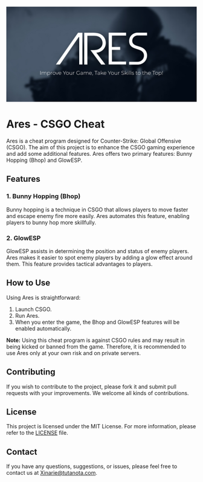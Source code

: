 ![Banner](https://github.com/Xinarie/Ares/blob/main/Banner.jpg)

# Ares - CSGO Cheat

Ares is a cheat program designed for Counter-Strike: Global Offensive (CSGO). The aim of this project is to enhance the CSGO gaming experience and add some additional features. Ares offers two primary features: Bunny Hopping (Bhop) and GlowESP.

## Features

### 1. Bunny Hopping (Bhop)
Bunny hopping is a technique in CSGO that allows players to move faster and escape enemy fire more easily. Ares automates this feature, enabling players to bunny hop more skillfully.

### 2. GlowESP
GlowESP assists in determining the position and status of enemy players. Ares makes it easier to spot enemy players by adding a glow effect around them. This feature provides tactical advantages to players.

## How to Use

Using Ares is straightforward:
1. Launch CSGO.
2. Run Ares.
3. When you enter the game, the Bhop and GlowESP features will be enabled automatically.

**Note:** Using this cheat program is against CSGO rules and may result in being kicked or banned from the game. Therefore, it is recommended to use Ares only at your own risk and on private servers.

## Contributing
If you wish to contribute to the project, please fork it and submit pull requests with your improvements. We welcome all kinds of contributions.

## License
This project is licensed under the MIT License. For more information, please refer to the [LICENSE](LICENSE) file.

## Contact
If you have any questions, suggestions, or issues, please feel free to contact us at [Xinarie@tutanota.com](mailto:Xinarie@tutanota.com).
